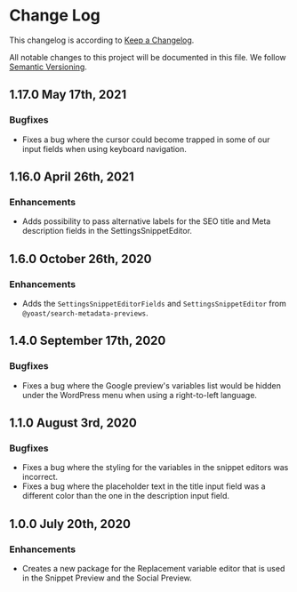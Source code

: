 # Change Log

This changelog is according to [Keep a Changelog](http://keepachangelog.com).

All notable changes to this project will be documented in this file.
We follow [Semantic Versioning](http://semver.org/).

## 1.17.0 May 17th, 2021
### Bugfixes
* Fixes a bug where the cursor could become trapped in some of our input fields when using keyboard navigation.

## 1.16.0 April 26th, 2021
### Enhancements
* Adds possibility to pass alternative labels for the SEO title and Meta description fields in the SettingsSnippetEditor.

## 1.6.0 October 26th, 2020
### Enhancements
* Adds the `SettingsSnippetEditorFields` and `SettingsSnippetEditor` from `@yoast/search-metadata-previews`.

## 1.4.0 September 17th, 2020
### Bugfixes
* Fixes a bug where the Google preview's variables list would be hidden under the WordPress menu when using a right-to-left language.

## 1.1.0 August 3rd, 2020
### Bugfixes
* Fixes a bug where the styling for the variables in the snippet editors was incorrect.
* Fixes a bug where the placeholder text in the title input field was a different color than the one in the description input field.

## 1.0.0 July 20th, 2020
### Enhancements
* Creates a new package for the Replacement variable editor that is used in the Snippet Preview and the Social Preview.
